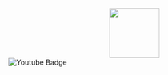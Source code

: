 <div id="header" align="center">
  <img src="https://media.giphy.com/media/M9gbBd9nbDrOTu1Mqx/giphy.gif" width="100"/>
</div>

<div id="badges">
  <img src="https://img.shields.io/badge/YouTube-red?style=for-the-badge&logo=youtube&logoColor=white" alt="Youtube Badge" href="https://www.youtube.com/channel/UC7q1FXge-Cm84enB-eHjqRg"/>
</div>

